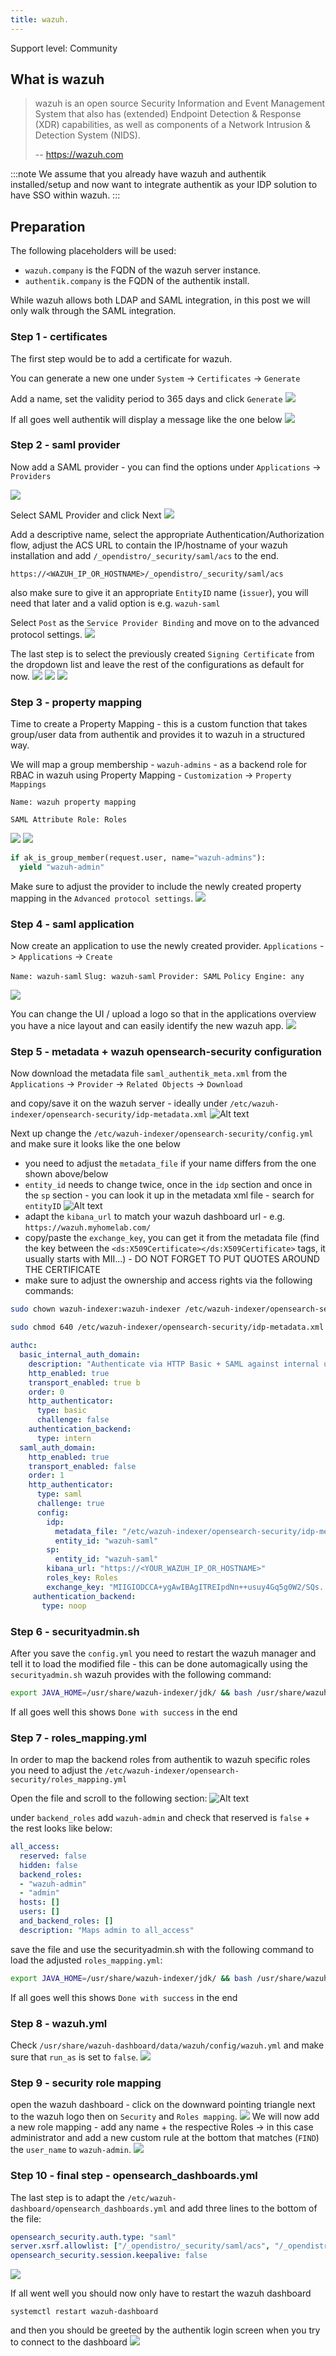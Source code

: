 ```yaml
---
title: wazuh. 
---
```


<span class="badge badge--secondary">Support level: Community</span>

## What is wazuh

> wazuh is an open source Security Information and Event Management System that also has (extended) Endpoint Detection & Response (XDR) capabilities, as well as components of a Network Intrusion & Detection System (NIDS). 
>
> -- https://wazuh.com

:::note
We assume that you already have wazuh and authentik installed/setup and now want to integrate authentik as your IDP solution to have SSO within wazuh.
:::

## Preparation

The following placeholders will be used:

-   `wazuh.company` is the FQDN of the wazuh server instance.
-   `authentik.company` is the FQDN of the authentik install.

While wazuh allows both LDAP and SAML integration, in this post we will only walk through the SAML integration. 

### Step 1 - certificates

The first step would be to add a certificate for wazuh.

You can generate a new one under `System` -> `Certificates` -> `Generate`


Add a name, set the validity period to 365 days and click `Generate`
![](./certificate.png)

If all goes well authentik will display a message like the one below
![](./certificate1.png)

### Step 2 - saml provider

Now add a SAML provider - you can find the options under `Applications` -> `Providers`

![](./provider.png)

Select SAML Provider and click Next
![](./provider1.png)

Add a descriptive name, select the appropriate Authentication/Authorization flow, adjust the ACS URL to contain the IP/hostname of your wazuh installation and add `/_opendistro/_security/saml/acs` to the end.

`https://<WAZUH_IP_OR_HOSTNAME>/_opendistro/_security/saml/acs`

also make sure to give it an appropriate `EntityID` name (`issuer`), you will need that later and a valid option is e.g. `wazuh-saml` 

Select `Post` as the `Service Provider Binding` and move on to the advanced protocol settings.
![](./provider2.png)

The last step is to select the previously created `Signing Certificate` from the dropdown list and leave the rest of the configurations as default for now. 
![](./provider3.png)
![](./provider4.png)
![](./provider5.png)

### Step 3 - property mapping

Time to create a Property Mapping - this is a custom function that takes group/user data from authentik and provides it to wazuh in a structured way. 

We will map a group membership - `wazuh-admins` - as a backend role for RBAC in wazuh using Property Mapping - `Customization` -> `Property Mappings`

`Name: wazuh property mapping`

`SAML Attribute Role: Roles`

![](./property-mapping.png)
![](./property-mapping2.png)

```python
if ak_is_group_member(request.user, name="wazuh-admins"):
  yield "wazuh-admin"
```

Make sure to adjust the provider to include the newly created property mapping in the `Advanced protocol settings`.
![](./property-mapping3.png)

### Step 4 - saml application

Now create an application to use the newly created provider. `Applications` -> `Applications` -> `Create`

`Name: wazuh-saml`
`Slug: wazuh-saml`
`Provider: SAML`
`Policy Engine: any`


![](./application.png)

You can change the UI / upload a logo so that in the applications overview you have a nice layout and can easily identify the new wazuh app. 
![](./applications_overview.png)

### Step 5 - metadata + wazuh opensearch-security configuration
Now download the metadata file `saml_authentik_meta.xml` from the `Applications` -> `Provider` -> `Related Objects` -> `Download`

and copy/save it on the wazuh server - ideally under `/etc/wazuh-indexer/opensearch-security/idp-metadata.xml`
![Alt text](./metadata.png)

Next up change the `/etc/wazuh-indexer/opensearch-security/config.yml` and make sure it looks like the one below

- you need to adjust the `metadata_file` if your name differs from the one shown above/below
- `entity_id` needs to change twice, once in the `idp` section and once in the `sp` section - you can look it up in the metadata xml file - search for `entityID`
![Alt text](entityid.png)
- adapt the `kibana_url` to match your wazuh dashboard url - e.g. `https://wazuh.myhomelab.com/`
- copy/paste the `exchange_key`, you can get it from the metadata file (find the key between the `<ds:X509Certificate></ds:X509Certificate>` tags, it usually starts with MII...) - DO NOT FORGET TO PUT QUOTES AROUND THE CERTIFICATE
- make sure to adjust the ownership and access rights via the following commands:

```bash
sudo chown wazuh-indexer:wazuh-indexer /etc/wazuh-indexer/opensearch-security/idp-metadata.xml

sudo chmod 640 /etc/wazuh-indexer/opensearch-security/idp-metadata.xml
```

```yml
authc:
  basic_internal_auth_domain:
    description: "Authenticate via HTTP Basic + SAML against internal users database"
    http_enabled: true
    transport_enabled: true b
    order: 0
    http_authenticator:
      type: basic 
      challenge: false
    authentication_backend:
      type: intern 
  saml_auth_domain:
    http_enabled: true
    transport_enabled: false
    order: 1
    http_authenticator:
      type: saml 
      challenge: true
      config: 
        idp:
          metadata_file: "/etc/wazuh-indexer/opensearch-security/idp-metadata.xml"
          entity_id: "wazuh-saml" 
        sp:
          entity_id: "wazuh-saml"
        kibana_url: "https://<YOUR_WAZUH_IP_OR_HOSTNAME>"
        roles_key: Roles
        exchange_key: "MIIGIODCCA+ygAwIBAgITREIpdNn++usuy4Gq5g0W2/SQs..."
     authentication_backend:
       type: noop
```

### Step 6 - securityadmin.sh

After you save the `config.yml` you need to restart the wazuh manager and tell it to load the modified file - this can be done automagically using the `securityadmin.sh` wazuh provides with the following command:

```bash
export JAVA_HOME=/usr/share/wazuh-indexer/jdk/ && bash /usr/share/wazuh-indexer/plugins/opensearch-security/tools/securityadmin.sh -f /etc/wazuh-indexer/opensearch-security/config.yml -icl -key /etc/wazuh-indexer/certs/admin-key.pem -cert /etc/wazuh-indexer/certs/admin.pem -cacert /etc/wazuh-indexer/certs/root-ca.pem -h localhost -nhnv
```

If all goes well this shows `Done with success` in the end

### Step 7 - roles_mapping.yml

In order to map the backend roles from authentik to wazuh specific roles you need to adjust the `/etc/wazuh-indexer/opensearch-security/roles_mapping.yml`

Open the file and scroll to the following section:
![Alt text](roles_mapping.png)

under `backend_roles` add `wazuh-admin` and check that reserved is `false` + the rest looks like below:

```yml
all_access:
  reserved: false
  hidden: false
  backend_roles:
  - "wazuh-admin"
  - "admin"
  hosts: []
  users: []
  and_backend_roles: []
  description: "Maps admin to all_access"
```

save the file and use the securityadmin.sh with the following command to load the adjusted `roles_mapping.yml`:
```bash
export JAVA_HOME=/usr/share/wazuh-indexer/jdk/ && bash /usr/share/wazuh-indexer/plugins/opensearch-security/tools/securityadmin.sh -f /etc/wazuh-indexer/opensearch-security/roles_mapping.yml -icl -key /etc/wazuh-indexer/certs/admin-key.pem -cert /etc/wazuh-indexer/certs/admin.pem -cacert /etc/wazuh-indexer/certs/root-ca.pem -h localhost -nhnv
```

If all goes well this shows `Done with success` in the end


### Step 8 - wazuh.yml
Check `/usr/share/wazuh-dashboard/data/wazuh/config/wazuh.yml` and make sure that `run_as` is set to `false`.
![](wazuhyml.png)

### Step 9 - security role mapping
open the wazuh dashboard - click on the downward pointing triangle next to the wazuh logo then on `Security` and `Roles mapping`.
![](roles_mapping1.png)
We will now add a new role mapping - add any name + the respective Roles -> in this case administrator and add a new custom rule at the bottom that matches (`FIND`) the `user_name` to `wazuh-admin`.
![](saml-admin.png)


### Step 10 - final step - opensearch_dashboards.yml

The last step is to adapt the `/etc/wazuh-dashboard/opensearch_dashboards.yml` and add three lines to the bottom of the file:

```yml
opensearch_security.auth.type: "saml"
server.xsrf.allowlist: ["/_opendistro/_security/saml/acs", "/_opendistro/_security/saml/logout", "/_opendistro/_security/saml/acs/idpinitiated"]
opensearch_security.session.keepalive: false
```

![](dashboardsyml.png)

If all went well you should now only have to restart the wazuh dashboard 

`systemctl restart wazuh-dashboard`

and then you should be greeted by the authentik login screen when you try to connect to the dashboard
![](login.png)